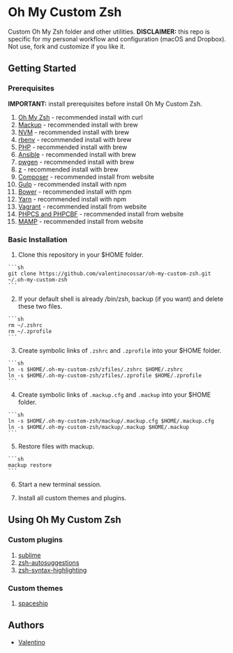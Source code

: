 Oh My Custom Zsh
================

Custom Oh My Zsh folder and other utilities.
**DISCLAIMER:** this repo is specific for my personal workflow and configuration (macOS and Dropbox). Not use, fork and customize if you like it.

## Getting Started

### Prerequisites

**IMPORTANT:** install prerequisites before install Oh My Custom Zsh.

  1. [Oh My Zsh](https://github.com/robbyrussell/oh-my-zsh) - recommended install with curl
  2. [Mackup](https://github.com/lra/mackup) - recommended install with brew
  3. [NVM](https://github.com/creationix/nvm) - recommended install with brew
  4. [rbenv](https://github.com/rbenv/rbenv) - recommended install with brew
  5. [PHP](https://php-osx.liip.ch) - recommended install with brew
  6. [Ansible](https://www.ansible.com) - recommended install with brew
  7. [pwgen](https://sourceforge.net/projects/pwgen) - recommended install with brew
  8. [z](https://github.com/rupa/z) - recommended install with brew
  9. [Composer](https://getcomposer.org) - recommended install from website
  10. [Gulp](http://gulpjs.com) - recommended install with npm
  11. [Bower](https://bower.io) - recommended install with npm
  12. [Yarn](https://yarnpkg.com) - recommended install with npm
  13. [Vagrant](https://www.vagrantup.com) - recommended install from website
  14. [PHPCS and PHPCBF](https://github.com/squizlabs/PHP_CodeSniffer) - recommended install from website
  15. [MAMP](https://www.mamp.info) - recommended install from website

### Basic Installation

  1. Clone this repository in your $HOME folder.

    ```sh
    git clone https://github.com/valentinocossar/oh-my-custom-zsh.git ~/.oh-my-custom-zsh
    ```

  2. If your default shell is already /bin/zsh, backup (if you want) and delete these two files.

    ```sh
    rm ~/.zshrc
    rm ~/.zprofile
    ```

  3. Create symbolic links of `.zshrc` and `.zprofile` into your $HOME folder.

    ```sh
    ln -s $HOME/.oh-my-custom-zsh/zfiles/.zshrc $HOME/.zshrc
    ln -s $HOME/.oh-my-custom-zsh/zfiles/.zprofile $HOME/.zprofile
    ```

  4. Create symbolic links of `.mackup.cfg` and `.mackup` into your $HOME folder.

    ```sh
    ln -s $HOME/.oh-my-custom-zsh/mackup/.mackup.cfg $HOME/.mackup.cfg
    ln -s $HOME/.oh-my-custom-zsh/mackup/.mackup $HOME/.mackup
    ```

  5. Restore files with mackup.

    ```sh
    mackup restore
    ```

  6. Start a new terminal session.

  7. Install all custom themes and plugins.

## Using Oh My Custom Zsh

### Custom plugins

  1. [sublime](https://github.com/valentinocossar/sublime)
  2. [zsh-autosuggestions](https://github.com/zsh-users/zsh-autosuggestions)
  3. [zsh-syntax-highlighting](https://github.com/zsh-users/zsh-syntax-highlighting)

### Custom themes

  1. [spaceship](https://github.com/denysdovhan/spaceship-zsh-theme)

## Authors

  - [Valentino](https://github.com/valentinocossar)
